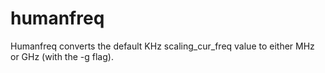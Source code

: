 # humanfreq
Humanfreq converts the default KHz scaling_cur_freq value to either MHz or GHz (with the -g flag).
